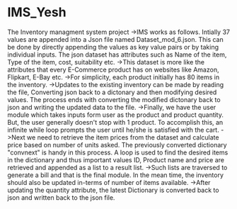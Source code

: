# IMS_Yesh
 The Inventory managment system project
->IMS works as follows. Intially 37 values are appended into a Json file named Dataset_mod_6.json. This can be done by directly appending the values as key value pairs or by taking individual inputs. The json dataset has attributes such as Name of the item, Type of the item, cost, suitability etc.
->This dataset is more like the attributes that every E-Commerce product has on websites like Amazon, Flipkart, E-Bay etc.
->For simplicity, each product initially has 80 items in the inventory.
->Updates to the existing inventory can be made by reading the file, Converting json back to a dictonary and then modifying desired values. The process ends with converting the modified dictonary back to json and writing the updated data to the file.
->Finally, we have the user module which takes inputs form user as the product and product quantity. But, the user generally doesn't stop with 1 product. To accomplish this, an infinite while loop prompts the user until he/she is satisfied with the cart.
->Next we need to retrieve the item prices from the dataset and calculate price based on number of units asked. The previously converted dictionary "convnext" is handy in this process. A loop is used to find the desired items in the dictionary and thus important values ID, Product name and price are retrieved and appended as a list to a result list.
->Such lists are traversed to generate a bill and that is the final module. In the mean time, the inventory should also be updated in-terms of number of items available.
->After updating the quantity attribute, the latest Dictionary is converted back to json and written back to the json file.

